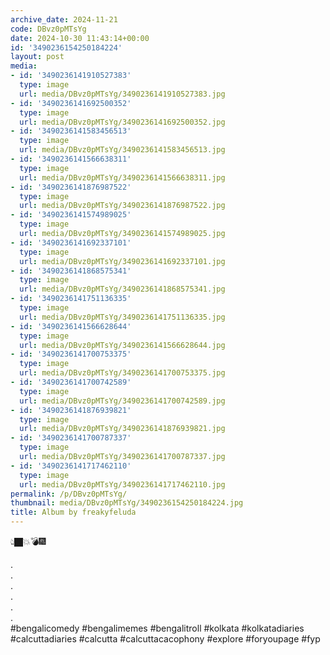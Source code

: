 ```yaml
---
archive_date: 2024-11-21
code: DBvz0pMTsYg
date: 2024-10-30 11:43:14+00:00
id: '3490236154250184224'
layout: post
media:
- id: '3490236141910527383'
  type: image
  url: media/DBvz0pMTsYg/3490236141910527383.jpg
- id: '3490236141692500352'
  type: image
  url: media/DBvz0pMTsYg/3490236141692500352.jpg
- id: '3490236141583456513'
  type: image
  url: media/DBvz0pMTsYg/3490236141583456513.jpg
- id: '3490236141566638311'
  type: image
  url: media/DBvz0pMTsYg/3490236141566638311.jpg
- id: '3490236141876987522'
  type: image
  url: media/DBvz0pMTsYg/3490236141876987522.jpg
- id: '3490236141574989025'
  type: image
  url: media/DBvz0pMTsYg/3490236141574989025.jpg
- id: '3490236141692337101'
  type: image
  url: media/DBvz0pMTsYg/3490236141692337101.jpg
- id: '3490236141868575341'
  type: image
  url: media/DBvz0pMTsYg/3490236141868575341.jpg
- id: '3490236141751136335'
  type: image
  url: media/DBvz0pMTsYg/3490236141751136335.jpg
- id: '3490236141566628644'
  type: image
  url: media/DBvz0pMTsYg/3490236141566628644.jpg
- id: '3490236141700753375'
  type: image
  url: media/DBvz0pMTsYg/3490236141700753375.jpg
- id: '3490236141700742589'
  type: image
  url: media/DBvz0pMTsYg/3490236141700742589.jpg
- id: '3490236141876939821'
  type: image
  url: media/DBvz0pMTsYg/3490236141876939821.jpg
- id: '3490236141700787337'
  type: image
  url: media/DBvz0pMTsYg/3490236141700787337.jpg
- id: '3490236141717462110'
  type: image
  url: media/DBvz0pMTsYg/3490236141717462110.jpg
permalink: /p/DBvz0pMTsYg/
thumbnail: media/DBvz0pMTsYg/3490236154250184224.jpg
title: Album by freakyfeluda
---
```


👆🏿💥💣🎆  
  
.  
.  
.  
.  
.  
.  
#bengalicomedy #bengalimemes #bengalitroll #kolkata #kolkatadiaries #calcuttadiaries #calcutta #calcuttacacophony #explore #foryoupage #fyp